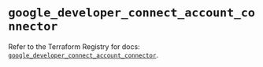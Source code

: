 # `google_developer_connect_account_connector`

Refer to the Terraform Registry for docs: [`google_developer_connect_account_connector`](https://registry.terraform.io/providers/hashicorp/google/6.42.0/docs/resources/developer_connect_account_connector).
